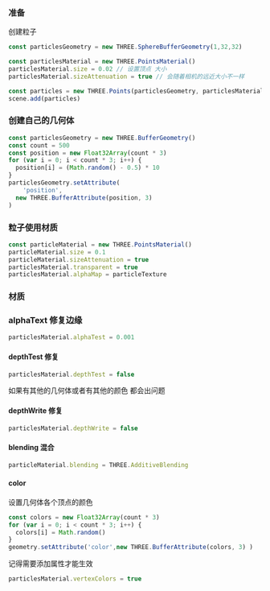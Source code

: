### 准备

创建粒子

```js
const particlesGeometry = new THREE.SphereBufferGeometry(1,32,32)

const particlesMaterial = new THREE.PointsMaterial() 
particlesMaterial.size = 0.02 // 设置顶点 大小
particlesMaterial.sizeAttenuation = true // 会随着相机的远近大小不一样

const particles = new THREE.Points(particlesGeometry, particlesMaterial)
scene.add(particles)
```



### 创建自己的几何体

```js
const particlesGeometry = new THREE.BufferGeometry()
const count = 500
const position = new Float32Array(count * 3)
for (var i = 0; i < count * 3; i++) {
  position[i] = (Math.random() - 0.5) * 10
}
particlesGeometry.setAttribute(
	'position',
  new THREE.BufferAttribute(position, 3)
)
```



### 粒子使用材质

```js
const particleMaterial = new THREE.PointsMaterial()
particleMaterial.size = 0.1
particleMaterial.sizeAttenuation = true
particlesMaterial.transparent = true
particlesMaterial.alphaMap = particleTexture
```

### 材质

### alphaText 修复边缘

```js
particlesMaterial.alphaTest = 0.001
```

#### depthTest 修复

```js
particlesMaterial.depthTest = false
```

如果有其他的几何体或者有其他的颜色 都会出问题

#### depthWrite 修复

```js
particlesMaterial.depthWrite = false
```

#### blending  混合

```js
particleMaterial.blending = THREE.AdditiveBlending
```

#### color

设置几何体各个顶点的颜色

```js
const colors = new Float32Array(count * 3)
for (var i = 0; i < count * 3; i++) {
  colors[i] = Math.random()
}
geometry.setAttribute('color',new THREE.BufferAttribute(colors, 3) )
```

记得需要添加属性才能生效

```js
particlesMaterial.vertexColors = true
```



